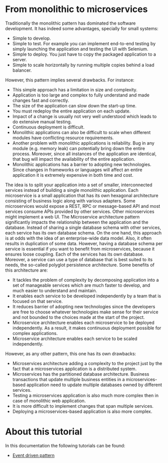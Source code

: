 # From monolithic to microservices
Traditionally the monolithic pattern has dominated the software development. It has indeed some advantages, specially for small systems:
- Simple to develop.
- Simple to test. For example you can implement end-to-end testing by simply launching the application and testing the UI with Selenium.
- Simple to deploy. You just have to copy the packaged application to a server.
- Simple to scale horizontally by running multiple copies behind a load balancer.

However, this pattern implies several drawbacks. For instance:
- This simple approach has a limitation in size and complexity.
- Application is too large and complex to fully understand and made changes fast and correctly.
- The size of the application can slow down the start-up time.
- You must redeploy the entire application on each update.
- Impact of a change is usually not very well understood which leads to do extensive manual testing.
- Continuous deployment is difficult.
- Monolithic applications can also be difficult to scale when different modules have conflicting resource requirements.
- Another problem with monolithic applications is reliability. Bug in any module (e.g. memory leak) can potentially bring down the entire process. Moreover, since all instances of the application are identical, that bug will impact the availability of the entire application.
- Monolithic applications has a barrier to adopting new technologies. Since changes in frameworks or languages will affect an entire application it is extremely expensive in both time and cost.

The idea is to split your application into a set of smaller, interconnected services instead of building a single monolithic application. Each microservice is a small application that has its own hexagonal architecture consisting of business logic along with various adapters. Some microservices would expose a REST, RPC or message-based API and most services consume APIs provided by other services. Other microservices might implement a web UI. The Microservice architecture pattern significantly impacts the relationship between the application and the database. Instead of sharing a single database schema with other services, each service has its own database schema. On the one hand, this approach is at odds with the idea of an enterprise-wide data model. Also, it often results in duplication of some data. However, having a database schema per service is essential if you want to benefit from microservices, because it ensures loose coupling. Each of the services has its own database. Moreover, a service can use a type of database that is best suited to its needs, the so-called polyglot persistence architecture. Some benefits of this architecture are:
- It tackles the problem of complexity by decomposing application into a set of manageable services which are much faster to develop, and much easier to understand and maintain.
- It enables each service to be developed independently by a team that is focused on that service.
- It reduces barrier of adopting new technologies since the developers are free to choose whatever technologies make sense for their service and not bounded to the choices made at the start of the project.
- Microservice architecture enables each microservice to be deployed independently. As a result, it makes continuous deployment possible for complex applications.
- Microservice architecture enables each service to be scaled independently.

However, as any other pattern, this one has its own drawbacks:
- Microservices architecture adding a complexity to the project just by the fact that a microservices application is a distributed system.
- Microservices has the partitioned database architecture. Business transactions that update multiple business entities in a microservices-based application need to update multiple databases owned by different services.
- Testing a microservices application is also much more complex then in case of monolithic web application.
- It is more difficult to implement changes that span multiple services.
- Deploying a microservices-based application is also more complex.

# About this tutorial
In this documentation the following tutorials can be found:
 - [Event driven pattern](https://github.com/ManuMyGit/CodingTutorials/tree/main/microservices/eventdriven)